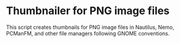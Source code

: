 # Thumbnailer for PNG image files

This script creates thumbnails for PNG image files in Nautilus, Nemo, PCManFM, and other file managers following GNOME conventions.
